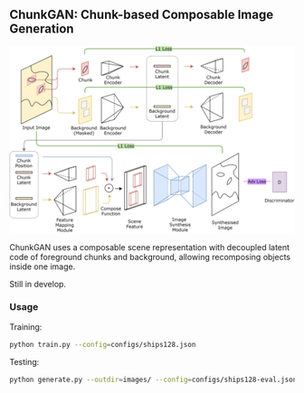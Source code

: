 ## ChunkGAN: Chunk-based Composable Image Generation

![](./ChunkGAN-en.png)

ChunkGAN uses a composable scene representation with decoupled latent code of foreground chunks and background, allowing recomposing objects inside one image.

Still in develop.

### Usage

Training:

```bash
python train.py --config=configs/ships128.json
```

Testing:

```bash
python generate.py --outdir=images/ --config=configs/ships128-eval.json --network=<network_path>
```

